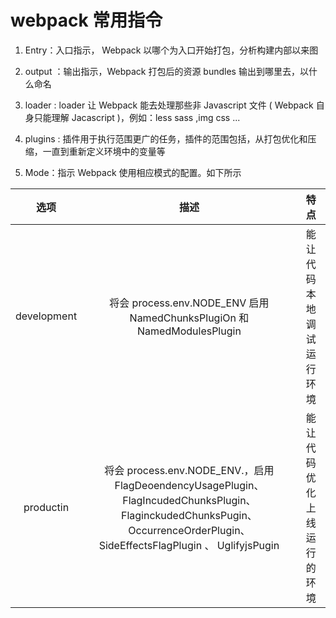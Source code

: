 # webpack 常用指令

1. Entry：入口指示， Webpack 以哪个为入口开始打包，分析构建内部以来图

2. output ：输出指示，Webpack 打包后的资源 bundles 输出到哪里去，以什么命名

3. loader : loader 让 Webpack 能去处理那些非 Javascript 文件 ( Webpack 自身只能理解 Jacascript )，例如：less sass ,img css ...

4. plugins : 插件用于执行范围更广的任务，插件的范围包括，从打包优化和压缩，一直到重新定义环境中的变量等

5. Mode：指示 Webpack 使用相应模式的配置。如下所示

|    选项     |                                                                                     描述                                                                                     |            特点            |
| :---------: | :--------------------------------------------------------------------------------------------------------------------------------------------------------------------------: | :------------------------: |
| development |                                                   将会 process.env.NODE_ENV 启用 NamedChunksPlugiOn 和 NamedModulesPlugin                                                    |  能让代码本地调试运行环境  |
|  productin  | 将会 process.env.NODE_ENV.，启用 FlagDeoendencyUsagePlugin、 FlagIncudedChunksPlugin、FlaginckudedChunksPugin、OccurrenceOrderPlugin、SideEffectsFlagPlugin 、 UglifyjsPugin | 能让代码优化上线运行的环境 |

